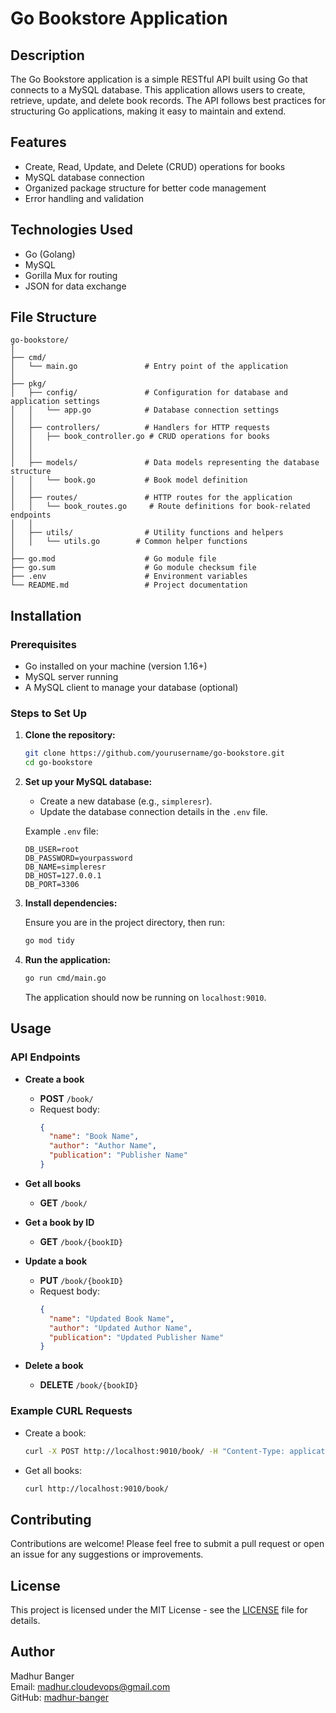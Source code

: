 

# Go Bookstore Application

## Description

The Go Bookstore application is a simple RESTful API built using Go that connects to a MySQL database. This application allows users to create, retrieve, update, and delete book records. The API follows best practices for structuring Go applications, making it easy to maintain and extend.

## Features

- Create, Read, Update, and Delete (CRUD) operations for books
- MySQL database connection
- Organized package structure for better code management
- Error handling and validation

## Technologies Used

- Go (Golang)
- MySQL
- Gorilla Mux for routing
- JSON for data exchange

## File Structure

```plaintext
go-bookstore/
│
├── cmd/
│   └── main.go               # Entry point of the application
│
├── pkg/
│   ├── config/               # Configuration for database and application settings
│   │   └── app.go            # Database connection settings
│   │
│   ├── controllers/          # Handlers for HTTP requests
│   │   ├── book_controller.go # CRUD operations for books
│   │   
│   │
│   ├── models/               # Data models representing the database structure
│   │   └── book.go           # Book model definition
│   │
│   ├── routes/               # HTTP routes for the application
│   │   └── book_routes.go     # Route definitions for book-related endpoints
│   │
│   ├── utils/                # Utility functions and helpers
│   │   └── utils.go        # Common helper functions
│
├── go.mod                    # Go module file
├── go.sum                    # Go module checksum file
├── .env                      # Environment variables
└── README.md                 # Project documentation
```

## Installation

### Prerequisites

- Go installed on your machine (version 1.16+)
- MySQL server running
- A MySQL client to manage your database (optional)

### Steps to Set Up

1. **Clone the repository:**

   ```bash
   git clone https://github.com/yourusername/go-bookstore.git
   cd go-bookstore
   ```

2. **Set up your MySQL database:**

   - Create a new database (e.g., `simpleresr`).
   - Update the database connection details in the `.env` file.

   Example `.env` file:
   ```plaintext
   DB_USER=root
   DB_PASSWORD=yourpassword
   DB_NAME=simpleresr
   DB_HOST=127.0.0.1
   DB_PORT=3306
   ```

3. **Install dependencies:**

   Ensure you are in the project directory, then run:

   ```bash
   go mod tidy
   ```

4. **Run the application:**

   ```bash
   go run cmd/main.go
   ```

   The application should now be running on `localhost:9010`.

## Usage

### API Endpoints

- **Create a book**
  - **POST** `/book/`
  - Request body:
    ```json
    {
      "name": "Book Name",
      "author": "Author Name",
      "publication": "Publisher Name"
    }
    ```

- **Get all books**
  - **GET** `/book/`

- **Get a book by ID**
  - **GET** `/book/{bookID}`

- **Update a book**
  - **PUT** `/book/{bookID}`
  - Request body:
    ```json
    {
      "name": "Updated Book Name",
      "author": "Updated Author Name",
      "publication": "Updated Publisher Name"
    }
    ```

- **Delete a book**
  - **DELETE** `/book/{bookID}`

### Example CURL Requests

- Create a book:
  ```bash
  curl -X POST http://localhost:9010/book/ -H "Content-Type: application/json" -d '{"name": "Book Name", "author": "Author Name", "publication": "Publisher Name"}'
  ```

- Get all books:
  ```bash
  curl http://localhost:9010/book/
  ```

## Contributing

Contributions are welcome! Please feel free to submit a pull request or open an issue for any suggestions or improvements.

## License

This project is licensed under the MIT License - see the [LICENSE](LICENSE) file for details.

## Author

Madhur Banger  
Email: madhur.cloudevops@gmail.com  
GitHub: [madhur-banger](https://github.com/madhur-banger)

```
